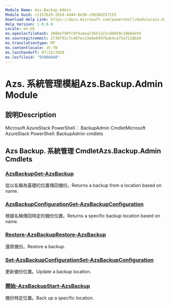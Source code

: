 ```yaml
---
Module Name: Azs.Backup.Admin
Module Guid: c1157b29-2b5d-4d44-8e50-c9630d257155
Download Help Link: https://docs.microsoft.com/powershell/module/azs.backup.admin
Help Version: 1.0.0.0
Locale: en-US
ms.openlocfilehash: 2606ef99fc9f4a4aa73b51a72cd8659c38b8de93
ms.sourcegitcommit: 2738f91c7c467ec33e6e6997bab4ca75a7218b26
ms.translationtype: MT
ms.contentlocale: zh-TW
ms.lasthandoff: 07/15/2020
ms.locfileid: "93966848"
---
```

# <span data-ttu-id="be080-101">Azs. 系統管理模組</span><span class="sxs-lookup"><span data-stu-id="be080-101">Azs.Backup.Admin Module</span></span>
## <span data-ttu-id="be080-102">說明</span><span class="sxs-lookup"><span data-stu-id="be080-102">Description</span></span>
<span data-ttu-id="be080-103">Microsoft AzureStack PowerShell： BackupAdmin Cmdlet</span><span class="sxs-lookup"><span data-stu-id="be080-103">Microsoft AzureStack PowerShell: BackupAdmin cmdlets</span></span>

## <span data-ttu-id="be080-104">Azs Backup. 系統管理 Cmdlet</span><span class="sxs-lookup"><span data-stu-id="be080-104">Azs.Backup.Admin Cmdlets</span></span>
### [<span data-ttu-id="be080-105">AzsBackup</span><span class="sxs-lookup"><span data-stu-id="be080-105">Get-AzsBackup</span></span>](Get-AzsBackup.md)
<span data-ttu-id="be080-106">從以名稱為基礎的位置傳回備份。</span><span class="sxs-lookup"><span data-stu-id="be080-106">Returns a backup from a location based on name.</span></span>

### [<span data-ttu-id="be080-107">AzsBackupConfiguration</span><span class="sxs-lookup"><span data-stu-id="be080-107">Get-AzsBackupConfiguration</span></span>](Get-AzsBackupConfiguration.md)
<span data-ttu-id="be080-108">根據名稱傳回特定的備份位置。</span><span class="sxs-lookup"><span data-stu-id="be080-108">Returns a specific backup location based on name.</span></span>

### [<span data-ttu-id="be080-109">Restore-AzsBackup</span><span class="sxs-lookup"><span data-stu-id="be080-109">Restore-AzsBackup</span></span>](Restore-AzsBackup.md)
<span data-ttu-id="be080-110">還原備份。</span><span class="sxs-lookup"><span data-stu-id="be080-110">Restore a backup.</span></span>

### [<span data-ttu-id="be080-111">Set-AzsBackupConfiguration</span><span class="sxs-lookup"><span data-stu-id="be080-111">Set-AzsBackupConfiguration</span></span>](Set-AzsBackupConfiguration.md)
<span data-ttu-id="be080-112">更新備份位置。</span><span class="sxs-lookup"><span data-stu-id="be080-112">Update a backup location.</span></span>

### [<span data-ttu-id="be080-113">開始-AzsBackup</span><span class="sxs-lookup"><span data-stu-id="be080-113">Start-AzsBackup</span></span>](Start-AzsBackup.md)
<span data-ttu-id="be080-114">備份特定位置。</span><span class="sxs-lookup"><span data-stu-id="be080-114">Back up a specific location.</span></span>

